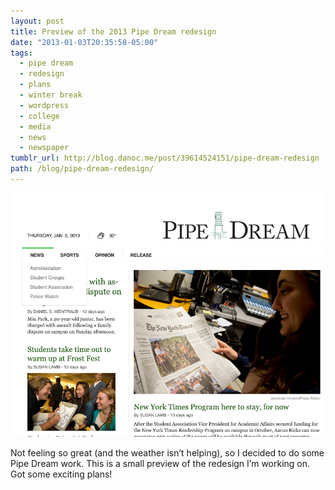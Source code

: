 ```yaml
---
layout: post
title: Preview of the 2013 Pipe Dream redesign
date: "2013-01-03T20:35:58-05:00"
tags:
  - pipe dream
  - redesign
  - plans
  - winter break
  - wordpress
  - college
  - media
  - news
  - newspaper
tumblr_url: http://blog.danoc.me/post/39614524151/pipe-dream-redesign
path: /blog/pipe-dream-redesign/
---
```


![Screenshot of Pipe Dream redesign](./pipe-dream-redesign.png)

Not feeling so great (and the weather isn’t helping), so I decided to do some Pipe Dream work. This is a small preview of the redesign I’m working on. Got some exciting plans!
